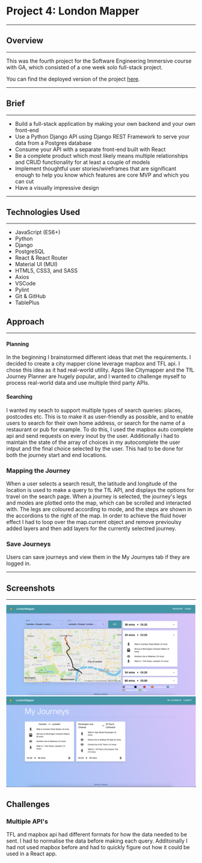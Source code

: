 # Project 4: London Mapper

---
## Overview
---
This was the fourth project for the Software Engineering Immersive course with GA, which consisted of a one week solo full-stack project.

You can find the deployed version of the project [here](https://london-mapper.herokuapp.com/).  

---
## Brief
---
* Build a full-stack application by making your own backend and your own front-end
* Use a Python Django API using Django REST Framework to serve your data from a Postgres database
* Consume your API with a separate front-end built with React
* Be a complete product which most likely means multiple relationships and CRUD functionality for at least a couple of models
* Implement thoughtful user stories/wireframes that are significant enough to help you know which features are core MVP and which you can cut
* Have a visually impressive design

---
## Technologies Used
---
* JavaScript (ES6+)
* Python
* Django
* PostgreSQL
* React & React Router
* Material UI (MUI)
* HTML5, CSS3, and SASS
* Axios
* VSCode
* Pylint
* Git & GitHub
* TablePlus


## Approach
---


#### Planning
In the beginning I brainstormed different ideas that met the requirements. I decided to create a city mapper clone leverage mapbox and TFL api. I chose this idea as it had real-world utility. Apps like Citymapper and the TfL Journey Planner are hugely popular, and I wanted to challenge myself to process real-world data and use multiple third party APIs.



#### Searching
I wanted my seach to support multiple types of search queries: places, postcodes etc. This is to make it as user-friendly as possible, and to enable users to search for their own home address, or search for the name of a restaurant or pub for example. To do this, I used the mapbox auto complete api and send requests on every inout by the user. Additionally i had to maintain the state of the array of choices in my autocomplete the user intput and the final choice selected by the user. This had to be done for both the journey start and end locations.

### Mapping the Journey
When a user selects a search result, the latitude and longitude of the location is used to make a query to the TfL API, and displays the options for travel on the search page. When a journey is selected, the journey's legs and modes are plotted onto the map, which can be scrolled and interacted with. The legs are coloured according to mode, and the steps are shown in the accordions to the right of the map. In order to achieve the fluid hover effect I had to loop over the map.current object and remove previoulsy added layers and then add layers for the currently selectred journey.

### Save Journeys
Users can save journeys and view them in the My Journyes tab if they are logged in.


---
## Screenshots
---
![Homepage](./client/src/styles/images/londonmapperhome.png)
![My Journeys](./client/src/styles/images/myjourneyspic.png)



## Challenges

### Multiple API's
TFL and mapbox api had different formats for how the data needed to be sent. I had to normalise the data before making each query. Additoinally I had not used mapbox before and had to quickly figure out how it could be used in a React app.

